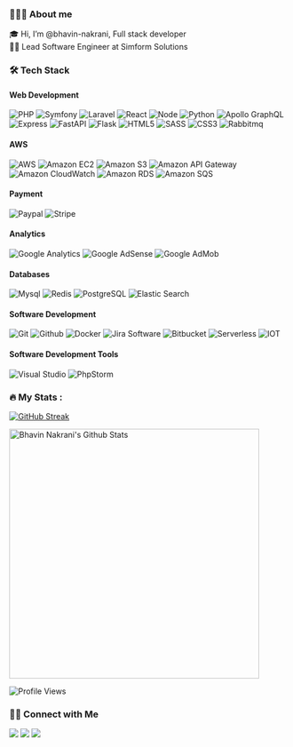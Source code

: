 ### 👨🏻‍💻 About me
🎓 Hi, I’m @bhavin-nakrani, Full stack developer<br/>
👨‍💻 Lead Software Engineer at Simform Solutions <br/>

### :hammer_and_wrench: Tech Stack

#### Web Development
![PHP](https://img.shields.io/badge/PHP-005571?logo=php)
![Symfony](https://img.shields.io/badge/Symfony-005571?logo=symfony)
![Laravel](https://img.shields.io/badge/Laravel-EE4C2C?logo=laravel&color=white)
![React](https://img.shields.io/badge/React-005571?logo=react)
![Node](https://img.shields.io/badge/Node-005571?logo=nodedotjs)
![Python](https://img.shields.io/badge/Python-14354C?&logo=python&logoColor=white)
![Apollo GraphQL](https://img.shields.io/badge/Apollo%20GraphQL-005571?logo=apollographql&color=blue)
![Express](https://img.shields.io/badge/express-005571?logo=express&color=blue)
![FastAPI](https://img.shields.io/badge/FastAPI-005571?logo=fastapi)
![Flask](https://img.shields.io/badge/Flask-000000?logo=flask&logoColor=white)
![HTML5](https://img.shields.io/badge/html5-%23E34F26.svg?logo=html5&logoColor=white)
![SASS](https://img.shields.io/badge/SASS-hotpink.svg?logo=SASS&logoColor=white)
![CSS3](https://img.shields.io/badge/css3-%231572B6.svg?logo=css3&logoColor=white)
![Rabbitmq](https://img.shields.io/badge/Rabbitmq-005571?logo=rabbitmq&color=white)

#### AWS 
![AWS](https://img.shields.io/badge/AWS-005571?logo=amazonaws&color=orange)
![Amazon EC2](https://img.shields.io/badge/Amazon%20EC2-005571?logo=amazonec2&color=white)
![Amazon S3](https://img.shields.io/badge/Amazon%20S3-005571?logo=amazons3&color=white)
![Amazon API Gateway](https://img.shields.io/badge/Amazon%20API%20Gateway-005571?logo=amazonapigateway&color=white)
![Amazon CloudWatch](https://img.shields.io/badge/Amazon%20CloudWatch-005571?logo=amazoncloudwatch&color=white)
![Amazon RDS](https://img.shields.io/badge/Amazon%20RDS-005571?logo=amazonrds&color=white)
![Amazon SQS](https://img.shields.io/badge/Amazon%20SQS-005571?logo=amazonsqs&color=white)

#### Payment
![Paypal](https://img.shields.io/badge/Paypal-005571?logo=paypal&color=white)
![Stripe](https://img.shields.io/badge/Stripe-005571?logo=stripe&color=white)

#### Analytics
![Google Analytics](https://img.shields.io/badge/Google%20Analytics-005571?logo=googleanalytics&color=white)
![Google AdSense](https://img.shields.io/badge/Google%20AdSense-005571?logo=googleadsense&color=white)
![Google AdMob](https://img.shields.io/badge/Google%20AdMob-005571?logo=googleadmob&color=white)

#### Databases
![Mysql](https://img.shields.io/badge/Mysql-005571?logo=mysql&color=white)
![Redis](https://img.shields.io/badge/Redis-005571?logo=redis&color=white)
![PostgreSQL](https://img.shields.io/badge/PostgreSQL-005571?logo=postgresql&color=white)
![Elastic Search](https://img.shields.io/badge/Elasticsearch-005571?logo=elasticsearch&color=white)

#### Software Development
![Git](https://img.shields.io/badge/GIT-E44C30?&logo=git&logoColor=white)
![Github](https://img.shields.io/badge/github-171515?&logo=github&logoColor=white)
![Docker](https://img.shields.io/badge/docker-%230db7ed.svg?&logo=docker&logoColor=white)
![Jira Software](https://img.shields.io/badge/Jira%20Software-005571?logo=jirasoftware&color=blue)
![Bitbucket](https://img.shields.io/badge/Bitbucket-005571?logo=bitbucket&color=blue)
![Serverless](https://img.shields.io/badge/Serverless-%230db7ed.svg?&logo=serverless&logoColor=white)
![IOT](https://img.shields.io/badge/IOT-E44C30?&logo=iot&logoColor=white)

#### Software Development Tools
![Visual Studio](https://img.shields.io/badge/Visual%20Studio-005571?logo=visualstudiocode)
![PhpStorm](https://img.shields.io/badge/PhpStorm-005571?logo=phpstorm&color=blue)

### :fire: My Stats :

[![GitHub Streak](http://github-readme-streak-stats.herokuapp.com/?user=bhavin-nakrani&theme=dark&background=0d1117)](https://git.io/streak-stats)

<img width="450" align="center" src="https://github-readme-stats-defcon27.vercel.app/api?username=bhavin-nakrani&show_icons=true&line_height=21&theme=react" alt="Bhavin Nakrani's Github Stats" />

![Profile Views](https://komarev.com/ghpvc/?username=bhavin-nakrani)

### 🤝🏻 Connect with Me
<a href="mailto:bhavin.it8488@gmail.com" target="_blank"><img src="https://img.shields.io/badge/bhavin.it8488@gmail.com-b23e2f?logo=gmail&logoColor=white"></a>
<a href="https://www.linkedin.com/in/bhavin-nakrani-4658726b/" target="_blank"><img src="https://img.shields.io/badge/Bhavin%20Nakrani-blue?logo=linkedin&logoColor=white"></a>
<a href="https://stackoverflow.com/users/6056191/bhavin-nakrani" target="_blank"><img src="https://img.shields.io/badge/Bhavin%20Nakrani-red?logo=stackoverflow&logoColor=white"></a>
